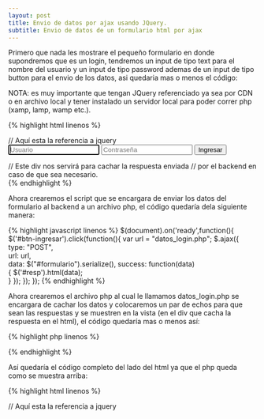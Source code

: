 ```yaml
---
layout: post
title: Envio de datos por ajax usando JQuery.
subtitle: Envio de datos de un formulario html por ajax
---
```


Primero que nada les mostrare el pequeño formulario en donde supondremos que es un login, tendremos un input de tipo text para el nombre del usuario y un input de tipo password ademas de un input de tipo button para el envio de los datos, asi quedaria mas o menos el código:

NOTA: es muy importante que tengan JQuery referenciado ya sea por CDN o en archivo local y tener instalado un servidor local para poder correr php (xamp, lamp, wamp etc.).

{% highlight html linenos %}
<!DOCTYPE html>
<html lang="es">
  <head>
	<meta charset="UTF-8" />
   	<title> Acción onclick en js </title>
   	// Aquí esta la referencia a jquery
   	<script src="//code.jquery.com/jquery-1.11.2.min.js"></script>
  </head>
  <body>
	<form method="post" id="formulario">
		<input type="text" name="usuario" placeholder="Usuario" autofocus/>
		<input type="password" name="contrasena" placeholder="Contraseña"/>
		<input type="button" id="btn-ingresar" value="Ingresar" />
	</form>
	// Este div nos servirá para cachar la respuesta enviada 
	// por el backend en caso de que sea necesario.
	<div id="resp"></div>
  </body>
</html>
{% endhighlight %}

Ahora crearemos el script que se encargara de enviar los datos del formulario al backend a un archivo php, el código quedaría dela siguiente manera:

{% highlight javascript linenos %}
$(document).on('ready',function(){       
    $('#btn-ingresar').click(function(){
        var url = "datos_login.php";
        $.ajax({                        
           type: "POST",                 
           url: url,                     
           data: $("#formulario").serialize(), 
           success: function(data)             
           {
             $('#resp').html(data);               
           }
       });
    });
});
{% endhighlight %}

Ahora crearemos el archivo php al cual le llamamos datos_login.php se encargara de cachar los datos y colocaremos un par de echos para que sean las respuestas y se muestren en la vista (en el div que cacha la respuesta en el html), el código quedaría mas o menos así:

{% highlight php linenos %}
<?php   
    $usuario = $_POST['usuario'];
    $contra  = $_POST['contrasena'];
    
    echo "tu usuario es: ".$usuario; 
    echo "contraseña es: ".$contrsena;
?>
{% endhighlight %}

Así quedaría el código completo del lado del html ya que el php queda como se muestra arriba:

{% highlight html linenos %}
<!DOCTYPE html>
<html lang="es">
  <head>
	<meta charset="UTF-8" />
   	<title> Acción onclick en js </title>
   	// Aquí esta la referencia a jquery
   	<script src="//code.jquery.com/jquery-1.11.2.min.js"></script>
	<script>
	$(document).on('ready',function(){

	  $('#btn-ingresar').click(function(){
		var url = "datos_login.php";                                      

		$.ajax({                        
		   type: "POST",                 
		   url: url,                    
		   data: $("#formulario").serialize(),
		   success: function(data)            
		   {
			 $('#resp').html(data);           
		   }
		 });
	  });
	});
	</script>
  </head>
  <body>
	<form method="post" id="formulario">
		<input type="text" name="usuario" placeholder="Usuario" autofocus/>
		<input type="password" name="contrasena" placeholder="Contraseña"/>
		<input type="button" id="btn-ingresar" value="Ingresar" />
	</form>
	// Este div nos servirá para cachar la respuesta enviada 
	// por el backend en caso de que sea necesario.
	<div id="resp"></div>
  </body>
</html>
{% endhighlight %}

Bueno espero que les sea de ayuda, recuerden comentar sus dudas, saludos.

